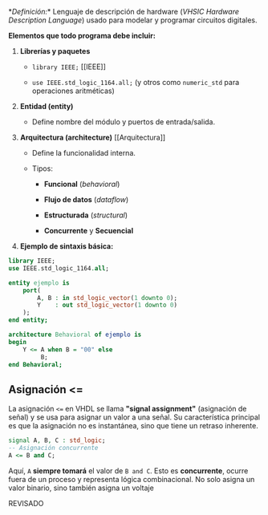 \**Definición:** Lenguaje de descripción de hardware (_VHSIC Hardware Description Language_) usado para modelar y programar circuitos digitales.

**Elementos que todo programa debe incluir:**

1. **Librerías y paquetes**
    
    - `library IEEE;` [[IEEE]]
        
    - `use IEEE.std_logic_1164.all;` (y otros como `numeric_std` para operaciones aritméticas)
        
2. **Entidad (entity)**
    
    - Define nombre del módulo y puertos de entrada/salida.
        
3. **Arquitectura (architecture)** [[Arquitectura]]
    
    - Define la funcionalidad interna.
        
    - Tipos:
        
        - **Funcional** (_behavioral_)
            
        - **Flujo de datos** (_dataflow_)
            
        - **Estructurada** (_structural_)
            
        - **Concurrente** y **Secuencial**
            
4. **Ejemplo de sintaxis básica:**
    

```vhdl
library IEEE;
use IEEE.std_logic_1164.all;

entity ejemplo is
    port(
        A, B : in std_logic_vector(1 downto 0);
        Y    : out std_logic_vector(1 downto 0)
    );
end entity;

architecture Behavioral of ejemplo is
begin
    Y <= A when B = "00" else
         B;
end Behavioral;
```

## Asignación <=
La asignación `<=` en VHDL se llama **"signal assignment"** (asignación de señal) y se usa para asignar un valor a una señal. Su característica principal es que la asignación no es instantánea, sino que tiene un retraso inherente.
```vhdl
signal A, B, C : std_logic;
-- Asignación concurrente
A <= B and C;
```
Aquí, `A` **siempre tomará** el valor de `B and C`. Esto es **concurrente**, ocurre fuera de un proceso y representa lógica combinacional.
No solo asigna un valor binario, sino también asigna un voltaje

REVISADO